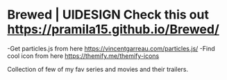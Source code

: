 # Brewed | UIDESIGN Check this out https://pramila15.github.io/Brewed/
-Get particles.js from here https://vincentgarreau.com/particles.js/
-Find cool icon from here https://themify.me/themify-icons

Collection of few of my fav series and movies and their trailers. 
